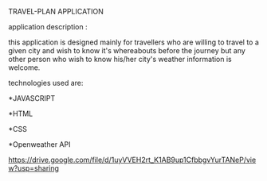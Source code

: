 TRAVEL-PLAN APPLICATION 


application description :


this application is designed mainly for travellers who are willing to travel to a given city and wish to know it's whereabouts before the journey but any other person who wish to know his/her city's weather information is welcome.

technologies used are:

*JAVASCRIPT

*HTML

*CSS

*Openweather API 

https://drive.google.com/file/d/1uyVVEH2rt_K1AB9up1CfbbgvYurTANeP/view?usp=sharing
